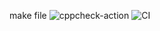 make file
![cppcheck-action](https://github.com/99002761/activity/workflows/cppcheck-action/badge.svg)
![CI](https://github.com/99002761/activity/workflows/CI/badge.svg)
